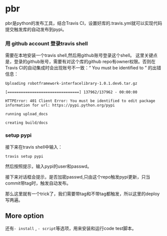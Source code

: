
# pbr
pbr是python的发布工具，结合Travis CI，设置好库的.travis.yml就可以实现代码提交触发库的自动发布到pypi。


### 用 github account 登录travis shell 
需要在本地安装一个travis shell,然后用github账号登录这个shell。
这里关键点是，登录的github账号，需要有对这个库的github repo有owner权限。否则在Travis CI的自动集成时会出现账号不一致：“ You must be identified to  ” 的出错信息：


```
Uploading robotframework-interfacelibrary-1.0.1.dev6.tar.gz

[================================] 137962/137962 - 00:00:00

HTTPError: 401 Client Error: You must be identified to edit package information for url: https://pypi.python.org/pypi

running upload_docs

creating build/docs
```



### setup pypi
接下来在travis shell中输入：  

```travis setup pypi```

然后按照提示，输入pypi的user和passwd。

接下来对话框会提示，是否加密passwd,只由这个repo触发pypi更新，只当commit带tag时，触发自动发布。

那么这里就有一个trick了，我们需要带tag和不带tag都触发，所以这里的deploy写两遍。




## More option
还有```- install``` , ```- script```等选项，用来安装和运行code test脚本。
